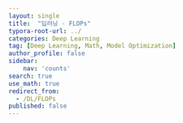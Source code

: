 ```yaml
---
layout: single
title:  "딥러닝 - FLOPs"
typora-root-url: ../
categories: Deep Learning
tag: [Deep Learning, Math, Model Optimization]
author_profile: false
sidebar:
    nav: 'counts'
search: true
use_math: true
redirect_from:
  - /DL/FLOPs
published: false
---
```



